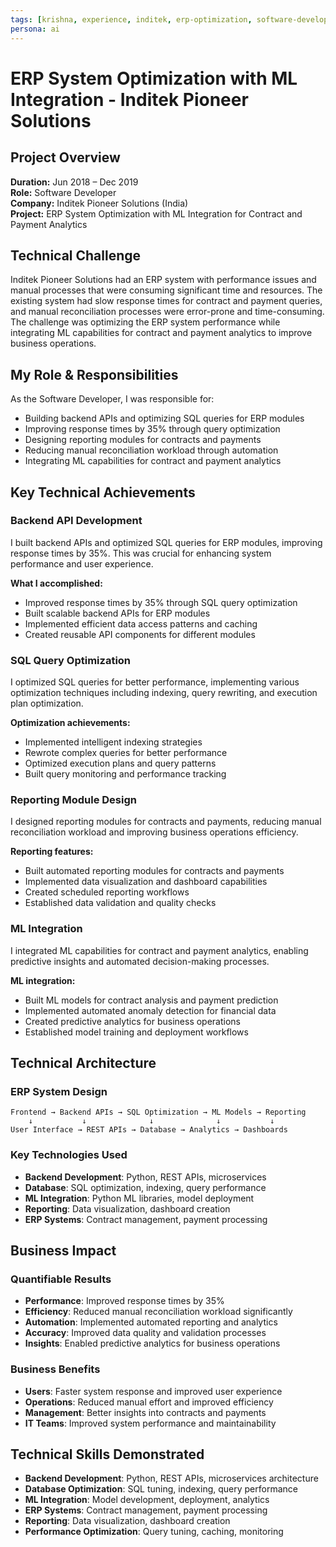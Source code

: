 ```yaml
---
tags: [krishna, experience, inditek, erp-optimization, software-developer, python, sql, backend]
persona: ai
---
```


# ERP System Optimization with ML Integration - Inditek Pioneer Solutions

## Project Overview

**Duration:** Jun 2018 – Dec 2019  
**Role:** Software Developer  
**Company:** Inditek Pioneer Solutions (India)  
**Project:** ERP System Optimization with ML Integration for Contract and Payment Analytics

## Technical Challenge

Inditek Pioneer Solutions had an ERP system with performance issues and manual processes that were consuming significant time and resources. The existing system had slow response times for contract and payment queries, and manual reconciliation processes were error-prone and time-consuming. The challenge was optimizing the ERP system performance while integrating ML capabilities for contract and payment analytics to improve business operations.

## My Role & Responsibilities

As the Software Developer, I was responsible for:
- Building backend APIs and optimizing SQL queries for ERP modules
- Improving response times by 35% through query optimization
- Designing reporting modules for contracts and payments
- Reducing manual reconciliation workload through automation
- Integrating ML capabilities for contract and payment analytics

## Key Technical Achievements

### Backend API Development
I built backend APIs and optimized SQL queries for ERP modules, improving response times by 35%. This was crucial for enhancing system performance and user experience.

**What I accomplished:**
- Improved response times by 35% through SQL query optimization
- Built scalable backend APIs for ERP modules
- Implemented efficient data access patterns and caching
- Created reusable API components for different modules

### SQL Query Optimization
I optimized SQL queries for better performance, implementing various optimization techniques including indexing, query rewriting, and execution plan optimization.

**Optimization achievements:**
- Implemented intelligent indexing strategies
- Rewrote complex queries for better performance
- Optimized execution plans and query patterns
- Built query monitoring and performance tracking

### Reporting Module Design
I designed reporting modules for contracts and payments, reducing manual reconciliation workload and improving business operations efficiency.

**Reporting features:**
- Built automated reporting modules for contracts and payments
- Implemented data visualization and dashboard capabilities
- Created scheduled reporting workflows
- Established data validation and quality checks

### ML Integration
I integrated ML capabilities for contract and payment analytics, enabling predictive insights and automated decision-making processes.

**ML integration:**
- Built ML models for contract analysis and payment prediction
- Implemented automated anomaly detection for financial data
- Created predictive analytics for business operations
- Established model training and deployment workflows

## Technical Architecture

### ERP System Design
```
Frontend → Backend APIs → SQL Optimization → ML Models → Reporting
    ↓           ↓              ↓              ↓           ↓
User Interface → REST APIs → Database → Analytics → Dashboards
```

### Key Technologies Used
- **Backend Development**: Python, REST APIs, microservices
- **Database**: SQL optimization, indexing, query performance
- **ML Integration**: Python ML libraries, model deployment
- **Reporting**: Data visualization, dashboard creation
- **ERP Systems**: Contract management, payment processing

## Business Impact

### Quantifiable Results
- **Performance**: Improved response times by 35%
- **Efficiency**: Reduced manual reconciliation workload significantly
- **Automation**: Implemented automated reporting and analytics
- **Accuracy**: Improved data quality and validation processes
- **Insights**: Enabled predictive analytics for business operations

### Business Benefits
- **Users**: Faster system response and improved user experience
- **Operations**: Reduced manual effort and improved efficiency
- **Management**: Better insights into contracts and payments
- **IT Teams**: Improved system performance and maintainability

## Technical Skills Demonstrated

- **Backend Development**: Python, REST APIs, microservices architecture
- **Database Optimization**: SQL tuning, indexing, query performance
- **ML Integration**: Model development, deployment, analytics
- **ERP Systems**: Contract management, payment processing
- **Reporting**: Data visualization, dashboard creation
- **Performance Optimization**: Query tuning, caching, monitoring
